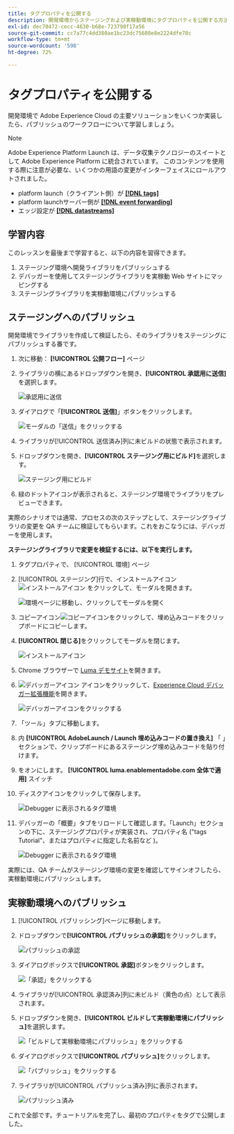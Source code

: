 ```yaml
---
title: タグプロパティを公開する
description: 開発環境からステージングおよび実稼動環境にタグプロパティを公開する方法について説明します。 このレッスンは、「 Web サイトでのExperience Cloudの実装」チュートリアルの一部です。
exl-id: dec70472-cecc-4630-b68e-723798f17a56
source-git-commit: cc7a77c4dd380ae1bc23dc75608e8e2224dfe78c
workflow-type: tm+mt
source-wordcount: '598'
ht-degree: 72%

---
```


# タグプロパティを公開する

開発環境で Adobe Experience Cloud の主要ソリューションをいくつか実装したら、パブリッシュのワークフローについて学習しましょう。

>[!NOTE]
>
>Adobe Experience Platform Launch は、データ収集テクノロジーのスイートとして Adobe Experience Platform に統合されています。 このコンテンツを使用する際に注意が必要な、いくつかの用語の変更がインターフェイスにロールアウトされました。
>
> * platform launch（クライアント側）が **[[!DNL tags]](https://experienceleague.adobe.com/docs/experience-platform/tags/home.html?lang=ja)**
> * platform launchサーバー側が **[[!DNL event forwarding]](https://experienceleague.adobe.com/docs/experience-platform/tags/event-forwarding/overview.html)**
> * エッジ設定が **[[!DNL datastreams]](https://experienceleague.adobe.com/docs/experience-platform/edge/fundamentals/datastreams.html?lang=ja)**


## 学習内容

このレッスンを最後まで学習すると、以下の内容を習得できます。

1. ステージング環境へ開発ライブラリをパブリッシュする
1. デバッガーを使用してステージングライブラリを実稼動 Web サイトにマッピングする
1. ステージングライブラリを実稼動環境にパブリッシュする

## ステージングへのパブリッシュ

開発環境でライブラリを作成して検証したら、そのライブラリをステージングにパブリッシュする番です。

1. 次に移動： **[!UICONTROL 公開フロー]** ページ

1. ライブラリの横にあるドロップダウンを開き、**[!UICONTROL 承認用に送信]**&#x200B;を選択します。

   ![承認用に送信](images/publishing-submitForApproval.png)

1. ダイアログで「**[!UICONTROL 送信]**」ボタンをクリックします。

   ![モーダルの「送信」をクリックする](images/publishing-submit.png)

1. ライブラリが[!UICONTROL 送信済み]列に未ビルドの状態で表示されます。

1. ドロップダウンを開き、**[!UICONTROL ステージング用にビルド]**&#x200B;を選択します。

   ![ステージング用にビルド](images/publishing-buildForStaging.png)

1. 緑のドットアイコンが表示されると、ステージング環境でライブラリをプレビューできます。

実際のシナリオでは通常、プロセスの次のステップとして、ステージングライブラリの変更を QA チームに検証してもらいます。これをおこなうには、デバッガーを使用します。

**ステージングライブラリで変更を検証するには、以下を実行します。**

1. タグプロパティで、 [!UICONTROL 環境] ページ

1. [!UICONTROL ステージング]行で、インストールアイコン![インストールアイコン](images/launch-installIcon.png) をクリックして、モーダルを開きます。

   ![環境ページに移動し、クリックしてモーダルを開く](images/publishing-getStagingCode.png)

1. コピーアイコン![コピーアイコン](images/launch-copyIcon.png)をクリックして、埋め込みコードをクリップボードにコピーします。

1. **[!UICONTROL 閉じる]**&#x200B;をクリックしてモーダルを閉じます。

   ![インストールアイコン](images/publishing-copyStagingCode.png)

1. Chrome ブラウザーで [Luma デモサイト](https://luma.enablementadobe.com/content/luma/us/en.html)を開きます。

1. ![デバッガーアイコン](images/icon-debugger.png) アイコンをクリックして、[Experience Cloud デバッガー拡張機能](https://chrome.google.com/webstore/detail/adobe-experience-cloud-de/ocdmogmohccmeicdhlhhgepeaijenapj)を開きます。

   ![デバッガーアイコンをクリックする](images/switchEnvironments-openDebugger.png)

1. 「ツール」タブに移動します。

1. 内 **[!UICONTROL AdobeLaunch / Launch 埋め込みコードの置き換え]** 「 」セクションで、クリップボードにあるステージング埋め込みコードを貼り付けます。
1. をオンにします。 **[!UICONTROL luma.enablementadobe.com 全体で適用]** スイッチ

1. ディスクアイコンをクリックして保存します。

   ![Debugger に表示されるタグ環境](images/switchEnvironments-debugger-save.png)

1. デバッガーの「概要」タブをリロードして確認します。「Launch」セクションの下に、ステージングプロパティが実装され、プロパティ名 (&quot;tags Tutorial&quot;、またはプロパティに指定した名前など )。

   ![Debugger に表示されるタグ環境](images/publishing-debugger-staging.png)

実際には、QA チームがステージング環境の変更を確認してサインオフしたら、実稼動環境にパブリッシュします。

## 実稼動環境へのパブリッシュ

1. [!UICONTROL パブリッシング]ページに移動します。

1. ドロップダウンで&#x200B;**[!UICONTROL パブリッシュの承認]**&#x200B;をクリックします。

   ![パブリッシュの承認](images/publishing-approveForPublishing.png)

1. ダイアログボックスで&#x200B;**[!UICONTROL 承認]**&#x200B;ボタンをクリックします。

   ![「承認」をクリックする](images/publishing-approve.png)

1. ライブラリが[!UICONTROL 承認済み]列に未ビルド（黄色の点）として表示されます。

1. ドロップダウンを開き、**[!UICONTROL ビルドして実稼動環境にパブリッシュ]**&#x200B;を選択します。

   ![「ビルドして実稼動環境にパブリッシュ」をクリックする](images/publishing-buildAndPublishToProduction.png)

1. ダイアログボックスで&#x200B;**[!UICONTROL パブリッシュ]**&#x200B;をクリックします。

   ![「パブリッシュ」をクリックする](images/publishing-publish.png)

1. ライブラリが[!UICONTROL パブリッシュ済み]列に表示されます。

   ![パブリッシュ済み](images/publishing-published.png)

これで全部です。チュートリアルを完了し、最初のプロパティをタグで公開しました。
